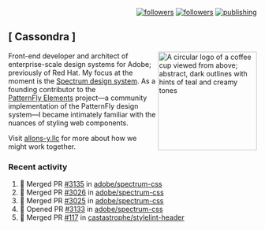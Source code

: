 <p align="right"><a rel="me" href="https://front-end.social/@castastrophe">
    <img alt="followers" title="Follow me on Mastodon" src="https://img.shields.io/mastodon/follow/109297102751309835?domain=https%3A%2F%2Ffront-end.social&label=Follow&logo=mastodon&logoColor=white&style=for-the-badge&labelColor=008080&color=006969"/></a>
  <a href="https://codepen.io/castastrophe/">
    <img alt="followers" title="Follow me on CodePen" src="https://img.shields.io/badge/23-1?color=640464&labelColor=7c007c&style=for-the-badge&logo=codepen&label=Follow"/></a>
<a href="https://castastrophe.medium.com/">
    <img alt="publishing" title="View articles on Medium" src="https://img.shields.io/badge/107-1?color=666&labelColor=444&label=subscribe&logo=medium&logoColor=white&style=for-the-badge"/></a>
</p>

## [&nbsp;Cassondra&nbsp;]

<img align="right" src="https://github-production-user-asset-6210df.s3.amazonaws.com/1840295/253016758-ba468774-1cd3-42c2-8f43-947b5eeb5edf.png" height="200" alt="A circular logo of a coffee cup viewed from above; abstract, dark outlines with hints of teal and creamy tones">

Front-end developer and architect of enterprise-scale design systems for Adobe; previously of Red Hat. My focus at the moment is the [Spectrum design system](https://github.com/adobe/spectrum-css). As a founding contributor to the [PatternFly&nbsp;Elements](https://github.com/patternfly/patternfly-elements) project&mdash;a community implementation of the PatternFly design system&mdash;I became intimately familiar with the nuances of styling web components.

Visit [allons-y.llc](http://allons-y.llc/) for more about how we might work together.

### Recent activity

<!--START_SECTION:activity-->
1. 🎉 Merged PR [#3135](https://github.com/adobe/spectrum-css/pull/3135) in [adobe/spectrum-css](https://github.com/adobe/spectrum-css)
2. 🎉 Merged PR [#3026](https://github.com/adobe/spectrum-css/pull/3026) in [adobe/spectrum-css](https://github.com/adobe/spectrum-css)
3. 🎉 Merged PR [#3025](https://github.com/adobe/spectrum-css/pull/3025) in [adobe/spectrum-css](https://github.com/adobe/spectrum-css)
4. 💪 Opened PR [#3133](https://github.com/adobe/spectrum-css/pull/3133) in [adobe/spectrum-css](https://github.com/adobe/spectrum-css)
5. 🎉 Merged PR [#117](https://github.com/castastrophe/stylelint-header/pull/117) in [castastrophe/stylelint-header](https://github.com/castastrophe/stylelint-header)
<!--END_SECTION:activity-->
